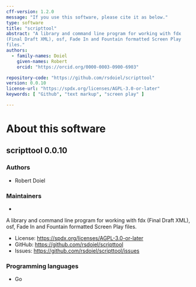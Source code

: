 ```yaml
---
cff-version: 1.2.0
message: "If you use this software, please cite it as below."
type: software
title: "scripttool"
abstract: "A library and command line program for working with fdx
(Final Draft XML), osf, Fade In and Fountain formatted Screen Play
files."
authors:
  - family-names: Doiel
    given-names: Robert
    orcid: "https://orcid.org/0000-0003-0900-6903"

repository-code: "https://github.com/rsdoiel/scripttool"
version: 0.0.10
license-url: "https://spdx.org/licenses/AGPL-3.0-or-later"
keywords: [ "Github", "text markup", "screen play" ]

---
```


About this software
===================

## scripttool 0.0.10

### Authors

- Robert Doiel


### Maintainers

-  

A library and command line program for working with fdx (Final Draft
XML), osf, Fade In and Fountain formatted Screen Play files.

- License: <https://spdx.org/licenses/AGPL-3.0-or-later>
- GitHub: <https://github.com/rsdoiel/scripttool>
- Issues: <https://github.com/rsdoiel/scripttool/issues>


### Programming languages

- Go


